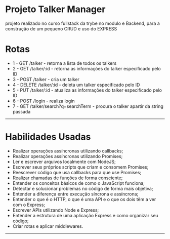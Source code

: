 # Projeto Talker Manager

projeto realizado no curso fullstack da trybe no modulo e Backend, para a construção de um pequeno CRUD e uso do EXPRESS

# Rotas

- 1 - GET /talker - retorna a lista de todos os talkers
- 2 - GET /talker/:id - retorna as informações do talker especificado pelo ID
- 3 - POST /talker - cria um talker
- 4 - DELETE /talker/:id - deleta um talker especificado pelo ID
- 5 - PUT /talker/:id - atualiza as informações do talker especificado pelo ID
- 6 - POST /login - realiza login
- 7 - GET /talker/search?q=searchTerm - procura o talker apartir da string passada


---

# Habilidades Usadas

- Realizar operações assíncronas utilizando callbacks;
- Realizar operações assíncronas utilizando Promises;
- Ler e escrever arquivos localmente com NodeJS;
- Escrever seus próprios scripts que criam e consomem Promises;
- Reescrever código que usa callbacks para que use Promises;
- Realizar chamadas de funções de forma consciente;
- Entender os conceitos básicos de como o JavaScript funciona;
- Detectar e solucionar problemas no código de forma mais objetiva;
- Entender a diferença entre execução síncrona e assíncrona;
- Entender o que é o HTTP, o que é uma API e o que os dois têm a ver com o Express;
- Escrever APIs utilizando Node e Express;
- Entender a estrutura de uma aplicação Express e como organizar seu código;
- Criar rotas e aplicar middlewares.
---

